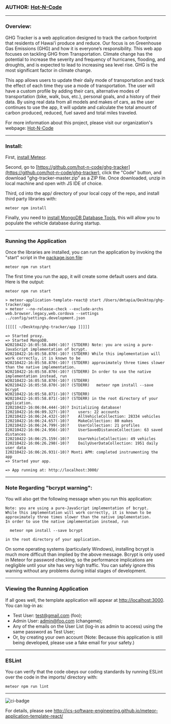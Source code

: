 ### AUTHOR: [Hot-N-Code](https://hot-n-code.github.io/)

---

### Overview:
GHG Tracker is a web application designed to track the carbon footprint that residents of Hawai’i produce and reduce. Our focus is on Greenhouse Gas Emissions (GHG) and how it is everyone’s responsibility. This web app focuses on tackling GHG from Transportation. Climate change has the potential to increase the severity and frequency of hurricanes, flooding, and droughts, and is expected to lead to increasing sea level rise. GHG is the most significant factor in climate change.

This app allows users to update their daily mode of transportation and track the effect of each time they use a mode of transportation. The user will have a custom profile by adding their cars, alternative modes of transportation (bike, walk, bus, etc.), personal goals, and a history of their data. By using real data from all models and makes of cars, as the user continues to use the app, it will update and calculate the total amount of carbon produced, reduced, fuel saved and total miles traveled.

For more information about this project, please visit our organization's webpage: [Hot-N-Code](https://hot-n-code.github.io/)

---

### Install:
First, [install Meteor](https://www.meteor.com/install).

Second, go to [https://github.com/hot-n-code/ghg-tracker](https://github.com/hot-n-code/ghg-tracker), click the "Code" button, and download "ghg-tracker-master.zip" as a ZIP file. Once downloaded, unzip in local machine and open with JS IDE of choice.

Third, cd into the app/ directory of your local copy of the repo, and install third party libraries with:

```
meteor npm install
```

Finally, you need to [install MongoDB Database Tools](https://docs.mongodb.com/database-tools/installation/installation/), this will allow you to populate the vehicle database during startup.

---

### Running the Application
Once the libraries are installed, you can run the application by invoking the "start" script in the [package.json file](https://github.com/athleticheck/athleticheck/blob/master/app/package.json):

```
meteor npm run start
```

The first time you run the app, it will create some default users and data. Here is the output:

```
meteor npm run start

> meteor-application-template-react@ start /Users/dmtapia/Desktop/ghg-tracker/app
> meteor --no-release-check --exclude-archs web.browser.legacy,web.cordova --settings ../config/settings.development.json

[[[[[ ~/Desktop/ghg-tracker/app ]]]]]          

=> Started proxy.                             
=> Started MongoDB.                           
W20210422-16:05:58.849(-10)? (STDERR) Note: you are using a pure-JavaScript implementation of bcrypt.
W20210422-16:05:58.870(-10)? (STDERR) While this implementation will work correctly, it is known to be
W20210422-16:05:58.870(-10)? (STDERR) approximately three times slower than the native implementation.
W20210422-16:05:58.870(-10)? (STDERR) In order to use the native implementation instead, run
W20210422-16:05:58.870(-10)? (STDERR) 
W20210422-16:05:58.870(-10)? (STDERR)   meteor npm install --save bcrypt
W20210422-16:05:58.871(-10)? (STDERR) 
W20210422-16:05:58.871(-10)? (STDERR) in the root directory of your application.
I20210422-16:06:04.444(-10)? Initializing database!
I20210422-16:06:09.327(-10)?    users: 22 accounts
I20210422-16:06:24.432(-10)?    AllVehicleCollection: 28334 vehicles
I20210422-16:06:24.657(-10)?    MakeCollection: 80 makes
I20210422-16:06:24.799(-10)?    UserCollection: 21 profiles
I20210422-16:06:24.956(-10)?    UserSavedDistanceCollection: 63 saved distances
I20210422-16:06:25.159(-10)?    UserVehicleCollection: 49 vehicles
I20210422-16:06:26.298(-10)?    DailyUserDataCollection: 1951 daily user data
I20210422-16:06:26.931(-10)? Monti APM: completed instrumenting the app
=> Started your app.

=> App running at: http://localhost:3000/
```
---
### Note Regarding "bcrypt warning":

You will also get the following message when you run this application:

```
Note: you are using a pure-JavaScript implementation of bcrypt.
While this implementation will work correctly, it is known to be
approximately three times slower than the native implementation.
In order to use the native implementation instead, run

  meteor npm install --save bcrypt

in the root directory of your application.
```

On some operating systems (particularly Windows), installing bcrypt is much more difficult than implied by the above message. Bcrypt is only used in Meteor for password checking, so the performance implications are negligible until your site has very high traffic. You can safely ignore this warning without any problems during initial stages of development.

---

### Viewing the Running Application

If all goes well, the template application will appear at [http://localhost:3000](http://localhost:3000). You can log-in as:
* Test User: test@gmail.com (foo);
* Admin User: admin@foo.com (changeme);
* Any of the emails on the User List (log-in as admin to access) using the same password as Test User;
* Or, by creating your own account (Note: Because this application is still being developed, please use a fake email for your safety.)

---
### ESLint

You can verify that the code obeys our coding standards by running ESLint over the code in the imports/ directory with:

```
meteor npm run lint
```
---

![ci-badge](https://github.com/hot-n-code/ghg-tracker/workflows/hot-n-code-ghg-tracker/badge.svg)

For details, please see http://ics-software-engineering.github.io/meteor-application-template-react/

